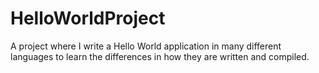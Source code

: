 # HelloWorldProject
A project where I write a Hello World application in many different languages to learn the differences in how they are written and compiled.
